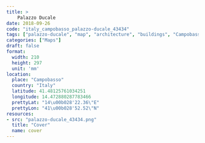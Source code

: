 ```yaml
---
title: > 
    Palazzo Ducale
date: 2018-09-26
code: "italy_campobasso_palazzo-ducale_43434"
tags: ["palazzo-ducale", "map", "architecture", "buildings", "Campobasso", "Italy"]
categories: ["Maps"]
draft: false
format:
  width: 210
  height: 297
  unit: 'mm'
location:
  place: "Campobasso"
  country: "Italy"
  latitude: 41.48125761034251
  longitude: 14.472880287783466
  prettyLat: "14\u00b028'22.36\"E"
  prettyLon: "41\u00b028'52.52\"N"
resources:
- src: "palazzo-ducale_43434.png"
  title: "Cover"
  name: cover
---
```

